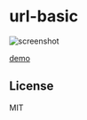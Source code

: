 url-basic
======================

![screenshot](https://cdn.rawgit.com/abagames/url-basic/v1.0.1/www/screenshot.gif)

[demo](https://cdn.rawgit.com/abagames/url-basic/v1.0.4/www/#)

License
----------
MIT
